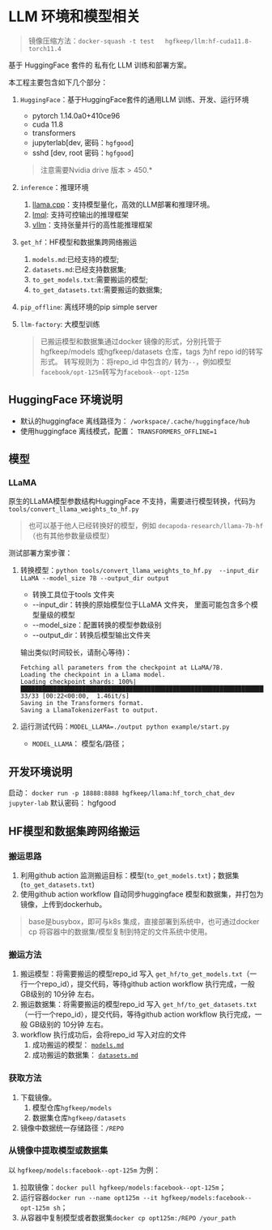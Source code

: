 # LLM 环境和模型相关

> 镜像压缩方法：`docker-squash -t test   hgfkeep/llm:hf-cuda11.8-torch11.4`

基于 HuggingFace 套件的 私有化 LLM 训练和部署方案。

本工程主要包含如下几个部分：
1. `HuggingFace`：基于HuggingFace套件的通用LLM 训练、开发、运行环境
    - pytorch 1.14.0a0+410ce96
    - cuda 11.8
    - transformers 
    - jupyterlab[dev, 密码：`hgfgood`]
    - sshd [dev, root 密码：`hgfgood`]
    > 注意需要Nvidia drive 版本 > 450.*
1. `inference`：推理环境
    1. [llama.cpp](https://github.com/ggerganov/llama.cpp)：支持模型量化，高效的LLM部署和推理环境。
    1. [lmql](https://lmql.ai): 支持可控输出的推理框架
    1. [vllm](https://github.com/vllm-project/vllm)：支持张量并行的高性能推理框架
1. `get_hf`：HF模型和数据集跨网络搬运
   1. `models.md`:已经支持的模型;
   2. `datasets.md`:已经支持数据集;
   3. `to_get_models.txt`:需要搬运的模型;
   4. `to_get_datasets.txt`:需要搬运的数据集;
1. `pip_offline`: 离线环境的pip simple server
1. `llm-factory`: 大模型训练
   
   > 已搬运模型和数据集通过docker 镜像的形式，分别托管于hgfkeep/models 或hgfkeep/datasets 仓库，tags 为hf repo id的转写形式。
   > 转写规则为：将repo_id 中包含的`/` 转为`--`，例如模型`facebook/opt-125m`转写为`facebook--opt-125m`

## HuggingFace 环境说明

* 默认的huggingface 离线路径为： `/workspace/.cache/huggingface/hub`
* 使用huggingface 离线模式，配置： `TRANSFORMERS_OFFLINE=1`


## 模型

### LLaMA

原生的LLaMA模型参数结构HuggingFace 不支持，需要进行模型转换，代码为 `tools/convert_llama_weights_to_hf.py`
> 也可以基于他人已经转换好的模型，例如 `decapoda-research/llama-7b-hf`（也有其他参数量级模型）

测试部署方案步骤：
1. 转换模型：`python tools/convert_llama_weights_to_hf.py  --input_dir LLaMA --model_size 7B --output_dir output`
    * 转换工具位于tools 文件夹
    *  --input_dir：转换的原始模型位于LLaMA 文件夹， 里面可能包含多个模型量级的模型
    * --model_size：配置转换的模型参数级别
    * --output_dir：转换后模型输出文件夹

    输出类似(时间较长，请耐心等待)：
    ```
    Fetching all parameters from the checkpoint at LLaMA/7B.
    Loading the checkpoint in a Llama model.
    Loading checkpoint shards: 100%|██████████████████████████████████████████████████████████████████████████████████████████████████████████████████████████████████████████████████████████████████████████████| 33/33 [00:22<00:00,  1.46it/s]
    Saving in the Transformers format.
    Saving a LlamaTokenizerFast to output.
    ```
2. 运行测试代码：`MODEL_LLAMA=./output python example/start.py`
    * `MODEL_LLAMA`： 模型名/路径；

## 开发环境说明

启动： `docker run -p 18888:8888 hgfkeep/llama:hf_torch_chat_dev jupyter-lab`
默认密码： hgfgood



## HF模型和数据集跨网络搬运

### 搬运思路

1. 利用github action 监测搬运目标：模型(`to_get_models.txt`)；数据集(`to_get_datasets.txt`)
2. 使用github action workflow 自动同步huggingface 模型和数据集，并打包为镜像，上传到dockerhub。

> base是busybox，即可与k8s 集成，直接部署到系统中，也可通过docker cp 将容器中的数据集/模型复制到特定的文件系统中使用。

### 搬运方法

1. 搬运模型：将需要搬运的模型repo_id 写入 `get_hf/to_get_models.txt`（一行一个repo_id），提交代码，等待github action workflow 执行完成，一般 GB级别的 10分钟 左右。
2. 搬运数据集：将需要搬运的模型repo_id 写入 `get_hf/to_get_datasets.txt`（一行一个repo_id），提交代码，等待github action workflow 执行完成，一般 GB级别的 10分钟 左右。
3. workflow 执行成功后，会将repo_id 写入对应的文件
    1. 成功搬运的模型： [`models.md`](./models.md) 
    2. 成功搬运的数据集： [`datasets.md`](./datasets.md) 

### 获取方法

1. 下载镜像。
   1. 模型仓库`hgfkeep/models`
   2. 数据集仓库`hgfkeep/datasets`
2. 镜像中数据统一存储路径：`/REPO`

### 从镜像中提取模型或数据集

以 `hgfkeep/models:facebook--opt-125m` 为例：
1. 拉取镜像：`docker pull hgfkeep/models:facebook--opt-125m`；
2. 运行容器`docker run --name opt125m --it hgfkeep/models:facebook--opt-125m sh`；
3. 从容器中复制模型或者数据集`docker cp opt125m:/REPO /your_path`
